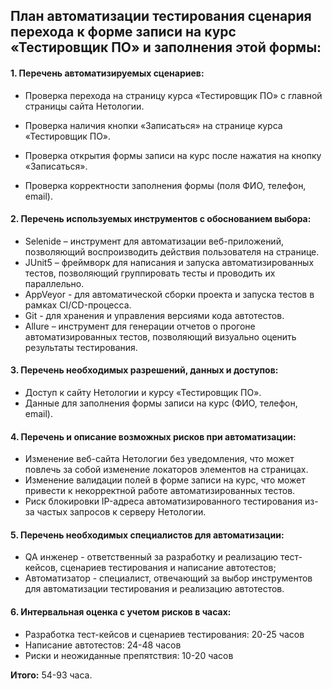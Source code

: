 ## План автоматизации тестирования сценария перехода к форме записи на курс «Тестировщик ПО» и заполнения этой формы:



#### 1. Перечень автоматизируемых сценариев:
   
 - Проверка перехода на страницу курса «Тестировщик ПО» с главной страницы сайта Нетологии.

- Проверка наличия кнопки «Записаться» на странице курса «Тестировщик ПО».
- Проверка открытия формы записи на курс после нажатия на кнопку «Записаться».
- Проверка корректности заполнения формы (поля ФИО, телефон, email).
#### 2. Перечень используемых инструментов с обоснованием выбора:
   

- Selenide – инструмент для автоматизации веб-приложений, позволяющий воспроизводить действия пользователя на странице.
- JUnit5 – фреймворк для написания и запуска автоматизированных тестов, позволяющий группировать тесты и проводить их параллельно.
- AppVeyor - для автоматической сборки проекта и запуска тестов в рамках CI/CD-процесса.
- Git - для хранения и управления версиями кода автотестов.
- Allure – инструмент для генерации отчетов о прогоне автоматизированных тестов, позволяющий визуально оценить результаты тестирования.


#### 3. Перечень необходимых разрешений, данных и доступов:


- Доступ к сайту Нетологии и курсу «Тестировщик ПО».
- Данные для заполнения формы записи на курс (ФИО, телефон, email).


#### 4. Перечень и описание возможных рисков при автоматизации:


- Изменение веб-сайта Нетологии без уведомления, что может повлечь за собой изменение локаторов элементов на страницах.
- Изменение валидации полей в форме записи на курс, что может привести к некорректной работе автоматизированных тестов.
- Риск блокировки IP-адреса автоматизированного тестирования из-за частых запросов к серверу Нетологии.


#### 5. Перечень необходимых специалистов для автоматизации:


- QA инженер -  ответственный за разработку и реализацию тест-кейсов, сценариев тестирования и написание автотестов;
- Автоматизатор - специалист, отвечающий за выбор инструментов для автоматизации тестирования и реализацию автотестов.
  
#### 6. Интервальная оценка с учетом рисков в часах:

- Разработка тест-кейсов и сценариев тестирования: 20-25 часов
- Написание автотестов: 24-48 часов
- Риски и неожиданные препятствия: 10-20 часов

**Итого:** 54-93 часа.
